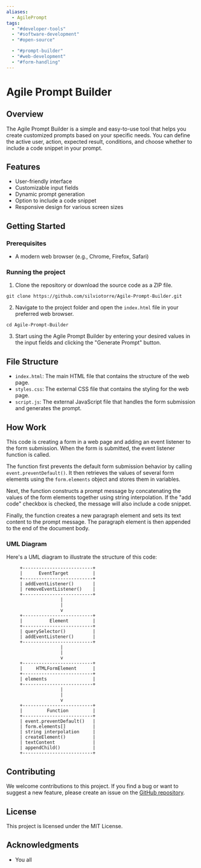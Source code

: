 ```yaml
---
aliases:
  - AgilePrompt
tags:
  - "#developer-tools"
  - "#software-development"
  - "#open-source"

  - "#prompt-builder"
  - "#web-development"
  - "#form-handling"
---
```


# Agile Prompt Builder

## Overview

The Agile Prompt Builder is a simple and easy-to-use tool that helps you create customized prompts based on your specific needs. You can define the active user, action, expected result, conditions, and choose whether to include a code snippet in your prompt.

## Features

-   User-friendly interface
-   Customizable input fields
-   Dynamic prompt generation
-   Option to include a code snippet
-   Responsive design for various screen sizes

## Getting Started

### Prerequisites

-   A modern web browser (e.g., Chrome, Firefox, Safari)

### Running the project

1.  Clone the repository or download the source code as a ZIP file.

`git clone https://github.com/silviotorre/Agile-Prompt-Builder.git` 

2.  Navigate to the project folder and open the `index.html` file in your preferred web browser.

`cd Agile-Prompt-Builder` 

3.  Start using the Agile Prompt Builder by entering your desired values in the input fields and clicking the "Generate Prompt" button.

## File Structure

-   `index.html`: The main HTML file that contains the structure of the web page.
-   `styles.css`: The external CSS file that contains the styling for the web page.
-   `script.js`: The external JavaScript file that handles the form submission and generates the prompt.

## How Work
This code is creating a form in a web page and adding an event listener to the form submission. When the form is submitted, the event listener function is called.

The function first prevents the default form submission behavior by calling `event.preventDefault()`. It then retrieves the values of several form elements using the `form.elements` object and stores them in variables.

Next, the function constructs a prompt message by concatenating the values of the form elements together using string interpolation. If the "add code" checkbox is checked, the message will also include a code snippet.

Finally, the function creates a new paragraph element and sets its text content to the prompt message. The paragraph element is then appended to the end of the document body.

### UML Diagram

Here's a UML diagram to illustrate the structure of this code:

         +--------------------------+
         |      EventTarget         |
         +--------------------------+
         | addEventListener()       |
         | removeEventListener()    |
         +--------------------------+
                        |
                        |
                        v
         +--------------------------+
         |          Element         |
         +--------------------------+
         | querySelector()          |
         | addEventListener()       |
         +--------------------------+
                        |
                        |
                        v
         +--------------------------+
         |     HTMLFormElement      |
         +--------------------------+
         | elements                 |
         +--------------------------+
                        |
                        |
                        v
         +--------------------------+
         |         Function         |
         +--------------------------+
         | event.preventDefault()   |
         | form.elements[]          |
         | string interpolation     |
         | createElement()          |
         | textContent              |
         | appendChild()            |
         +--------------------------+

## Contributing

We welcome contributions to this project. If you find a bug or want to suggest a new feature, please create an issue on the [GitHub repository](https://github.com/silviotorre/Agile-Prompt-Builder/issues).

## License

This project is licensed under the MIT License. 

## Acknowledgments

-   You all 